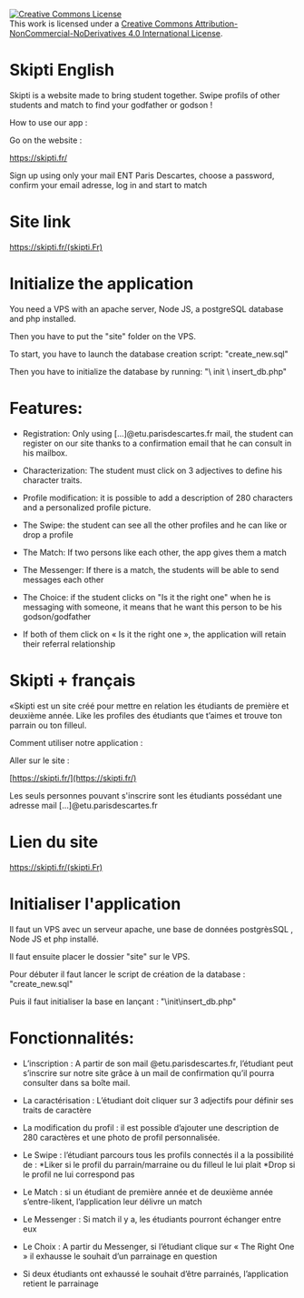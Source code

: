 ﻿
<!--

# ServeurWEB_PROJET

-->

<a rel="license" href="http://creativecommons.org/licenses/by-nc-nd/4.0/"><img alt="Creative Commons License" style="border-width:0" src="https://i.creativecommons.org/l/by-nc-nd/4.0/88x31.png" /></a><br />This work is licensed under a <a rel="license" href="http://creativecommons.org/licenses/by-nc-nd/4.0/">Creative Commons Attribution-NonCommercial-NoDerivatives 4.0 International License</a>.

# Skipti English

Skipti is a website made to bring student together. Swipe profils of other students and match to find your godfather or godson !

How to use our app :

Go on the website :

https://skipti.fr/

Sign up using only your mail ENT Paris Descartes, choose a password, confirm your email adresse, log in and start to match

# Site link

https://skipti.fr/(skipti.Fr)

# Initialize the application

You need a VPS with an apache server, Node JS, a postgreSQL database and php installed.

Then you have to put the "site" folder on the VPS.

To start, you have to launch the database creation script: "create_new.sql"

Then you have to initialize the database by running: "\ init \ insert_db.php"

# Features:

* Registration: Only using [...]@etu.parisdescartes.fr mail, the student can register on our site thanks to a confirmation email that he can consult in his mailbox.

* Characterization: The student must click on 3 adjectives to define his character traits.

* Profile modification: it is possible to add a description of 280 characters and a personalized profile picture.

* The Swipe: the student can see all the other profiles and he can like or drop a profile

* The Match: If two persons like each other, the app gives them a match

* The Messenger: If there is a match, the students will be able to send messages each other

* The Choice: if the student clicks on "Is it the right one" when he is messaging with someone, it means that he want this person to be his godson/godfather

* If both of them click on « Is it the right one », the application will retain their referral relationship

<!--

# ServeurWEB_PROJET

-->

# Skipti + français

«Skipti est un site créé pour mettre en relation les étudiants de première et deuxième année. Like les profiles des étudiants que t’aimes et trouve ton parrain ou ton filleul.

Comment utiliser notre application :

Aller sur le site :

[https://skipti.fr/](https://skipti.fr/)

Les seuls personnes pouvant s'inscrire sont les étudiants possédant une adresse mail [...]@etu.parisdescartes.fr

# Lien du site

https://skipti.fr/(skipti.Fr)

# Initialiser l'application

Il faut un VPS avec un serveur apache, une base de données postgrèsSQL , Node JS et php installé.

Il faut ensuite placer le dossier "site" sur le VPS.

Pour débuter il faut lancer le script de création de la database : "create_new.sql"

Puis il faut initialiser la base en lançant : "\init\insert_db.php"

# Fonctionnalités:

* L’inscription : A partir de son mail @etu.parisdescartes.fr, l’étudiant peut s’inscrire sur notre site grâce à un mail de confirmation qu’il pourra consulter dans sa boîte mail.

* La caractérisation : L’étudiant doit cliquer sur 3 adjectifs pour définir ses traits de caractère

* La modification du profil : il est possible d’ajouter une description de 280 caractères et une photo de profil personnalisée.

* Le Swipe : l’étudiant parcours tous les profils connectés il a la possibilité de :
*Liker si le profil du parrain/marraine ou du filleul le lui plait
*Drop si le profil ne lui correspond pas

* Le Match : si un étudiant de première année et de deuxième année s’entre-likent, l’application leur délivre un match

* Le Messenger : Si match il y a, les étudiants pourront échanger entre eux

* Le Choix : A partir du Messenger, si l’étudiant clique sur « The Right One » il exhausse le souhait d’un parrainage en question

* Si deux étudiants ont exhaussé le souhait d’être parrainés, l’application retient le parrainage

